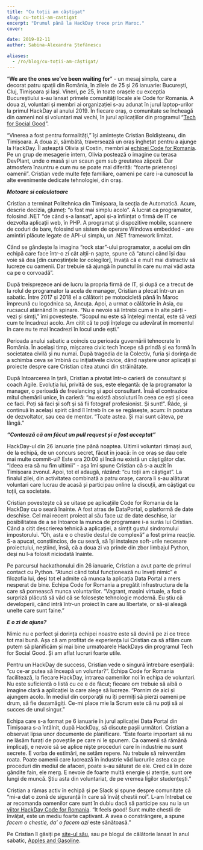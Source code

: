 ```yaml
---
title: "Cu toții am câștigat"
slug: cu-totii-am-castigat
excerpt: "Drumul până la HackDay trece prin Maroc."
cover: 

date: 2019-02-11
author: Sabina-Alexandra Ștefănescu

aliases:
  - /ro/blog/cu-toții-am-câștigat/
---
```


“**We are the ones we’ve been waiting for**” - un mesaj simplu, care a decorat patru spații din România, în zilele de 25 și 26 ianuarie: București, Cluj, Timișoara și Iași. Vineri, pe 25, în toate orașele cu excepția Bucureștiului s-au lansat primele comunități locale ale Code for Romania. A doua zi, voluntari și membri ai organizației s-au adunat în jurul laptop-urilor la primul HackDay al anului 2019. În fiecare oraș, o comunitate se încheagă din oameni noi și voluntari mai vechi, în jurul aplicațiilor din programul “[Tech for Social Good](http://tfsg.code4.ro)”.

“Vinerea a fost pentru formalități,” își amintește Cristian Boldișteanu, din Timișoara. A doua zi, sâmbătă, traversează un oraș înghețat pentru a ajunge la HackDay. Îl așteaptă Olivia și Costin, membri ai [echipei Code for Romania](https://code4.ro/ro/cine-suntem/). Pe un grup de mesagerie intern, Olivia postează o imagine cu terasa DevPlant, unde o masă și un scaun gem sub greutatea zăpezii. Dar atmosfera înauntru e cum nu se poate mai diferită: “foarte prietenoși oamenii”. Cristian vede multe fețe familiare, oameni pe care i-a cunoscut la alte evenimente dedicate tehnologiei, din oraș. 

**_Motoare si calculatoare_**

Cristian a terminat Politehnica din Timișoara, la secția de Automatică. Acum, descrie decizia, glumeț: “o fost mai simplu acolo”. A lucrat ca programator, folosind .NET “de când s-a lansat”, apoi și-a înființat o firmă de IT ce dezvolta  aplicații web, în PHP. A programat și dispozitive mobile, scannere de coduri de bare, folosind un sistem de operare Windows embedded - are amintiri plăcute legate de API-ul simplu, un .NET framework limitat. 

Când se gândește la imagina “rock star”-ului programator, a acelui om din echipă care face într-o zi cât alții-n șapte, spune că “atunci când își dau voie să dea [din cunoștințele lor colegilor], învață că e mult mai distractiv să lucreze cu oamenii. Dar trebuie să ajungă în punctul în care nu mai văd asta ca pe o corvoadă”.

După treisprezece ani de lucru la propria firmă de IT, și după ce a trecut de la rolul de programator la acela de manager, Cristian a plecat într-un an sabatic. Între 2017 și 2018 el a călătorit pe motocicletă până în Maroc împreună cu logodnica sa, Ancuța. Apoi, a urmat o călătorie în Asia, cu rucsacul atârnând în spinare. “Nu e nevoie să întrebi cum e în alte părți - vezi și simți,” îmi povestește. “Scopul nu este să înțelegi mental, este să vezi cum te încadrezi acolo. Am citit că te poți înțelege cu adevărat în momentul în care nu te mai încadrezi în locul unde ești.”

Perioada anului sabatic a coincis cu perioada guvernării tehnocrate în România. În același timp, mișcarea civic tech începe să prindă și ea formă în societatea civilă și nu numai. După tragedia de la Colectiv, furia și dorința de a schimba ceva se îmbină cu inițiativele civice, dând naștere unor aplicații și proiecte despre care Cristian citea atunci din străinătate. 

După întoarcerea în țară, Cristian a pivotat într-o carieră de consultant și coach Agile. Evoluția lui, privită de sus, este elegantă: de la programator la manager, o perioadă de freelancing și apoi consultant. Însă el contrazice mitul chemării unice, în carieră: “nu există absoluturi în ceea ce ești și ceea ce faci. Poți să faci și soft și să fii fotograf profesionist. Și sunt!”. Râde, și continuă în același spirit când îl întreb în ce se regăsește, acum: în postura de dezvoltator, sau cea de mentor. “Toate astea. Și mai sunt câteva, pe lângă.”

**_“Contează că am făcut un pull request și a fost acceptat”_**

HackDay-ul din 26 ianuarie ține până noaptea. Ultimii voluntari rămași aud, de la echipă, de un concurs secret, făcut în joacă: în ce oraș se dau cele mai multe commit-ui? Este ora 20:00 și încă nu există un câștigător clar. “Ideea era să nu fim ultimii” - așa îmi spune Cristian că s-a auzit în Timișoara zvonul. Apoi, tot el adaugă, râzănd: “cu toții am câștigat”. La finalul zilei, din activitatea combinată a patru orașe, carora li s-au alăturat voluntari care lucrau de acasă și participau online la discuții, am câștigat cu toții, ca societate. 

Cristian povestește că se uitase pe aplicațiile Code for Romania de la HackDay cu o seară înainte. A fost atras de DataPortal, o platformă de date deschise. Cel mai recent proiect al său face uz de date deschise, iar posibilitatea de a se întoarce la munca de programare i-a surâs lui Cristian. Când a citit descrierea tehnică a aplicației, a simțit gustul sindromului impostorului. “Oh, asta e o chestie destul de complexă” a fost prima reacție. S-a apucat, conștiincios, de cu seară, să își instaleze soft-urile necesare proiectului, neștiind, însă, că a doua zi va prinde din zbor limbajul Python, deși nu l-a folosit niciodată înainte.

Pe parcursul hackathonului din 26 ianuarie, Cristian a avut parte de primul contact cu Python. “Atunci când totul funcționează nu înveți nimic” e filozofia lui, deși tot el admite că munca la aplicația Data Portal a mers nesperat de bine. Echipa Code for Romania a pregătit infrastructura de la care să pornească munca voluntarilor. “Vagrant, mașini virtuale, a fost o surpriză plăcută să văd că se folosește tehnologie modernă. Eu știu că developerii, când intră într-un proiect în care au libertate, or să-și aleagă unelte care sunt faine.”

**_E o zi de ajuns?_**

Nimic nu e perfect și dorința echipei noastre este să devină pe zi ce trece tot mai bună. Așa că am profitat de experiența lui Cristian ca să aflăm cum putem să planificăm și mai bine urmatoarele HackDays din programul Tech for Social Good. Și am aflat lucruri foarte utile. 

   Pentru un HackDay de success, Cristian vede o singură întrebare esențială: ”cu ce-ar putea să înceapă un voluntar?”. Echipa Code for Romania facilitează, la fiecare HackDay, intrarea oamenilor noi în echipa de voluntari. Nu este suficientă o listă cu ce e de făcut; fiecare om trebuie să aibă o imagine clară a aplicației la care alege să lucreze. “Pornim de aici și ajungem acolo. În mediul din corporații nu îți permiți să pierzi oameni pe drum, să fie dezamăgiți. Ce-mi place mie la Scrum este că nu poți să ai succes de unul singur.”

   Echipa care s-a format pe 6 ianuarie în jurul aplicației Data Portal din Timișoara s-a întâlnit, după HackDay, să discute pașii următori. Cristian a observat lipsa unor documente de planificare. “Este foarte important să nu ne lăsăm furați de poveștile pe care ni le spunem. Ca oamenii să rămână implicați, e nevoie să se aplice niște proceduri care în industrie nu sunt secrete. E vorba de estimări, ne setăm repere. Nu trebuie să reinventăm roata. Poate oamenii care lucrează în industrie văd lucrurile astea ca pe proceduri din mediul de afaceri, poate s-au săturat de ele. Cred că în doze gândite fain, ele merg. E nevoie de foarte multă energie și atenție, sunt ore lungi de muncă. Știu asta din voluntariat, de pe vremea ligilor studențești.”

Cristian a rămas activ în echipă și pe Slack și spune despre comunitate că “mi-a dat o zonă de siguranță în care să învăț chestii noi”. L-am întrebat ce ar recomanda oamenilor care sunt în dubiu dacă să participe sau nu la un [viitor HackDay Code for Romania](https://tfsg.code4.ro). “It feels good! Sunt multe chestii de învățat, este un mediu foarte captivant. A avea o constrângere, a spune _facem o chestie, da’ o facem azi_ este sănătoasă.”

Pe Cristian îl găsiți pe [site-ul său](https://boldisteanu.ro), sau pe blogul de călătorie lansat în anul sabatic, [Apples and Gasoline](http://www.applesandgasoline.com/en/). 
